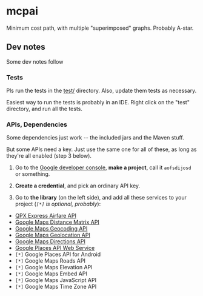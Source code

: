# mcpai

Minimum cost path, with multiple "superimposed" graphs. Probably
A-star.

## Dev notes

Some dev notes follow

### Tests

Pls run the tests in the [test/](test/) directory. Also, update them
tests as necessary.

Easiest way to run the tests is probably in an IDE. Right click on
the "test" directory, and run all the tests.

### APIs, Dependencies

Some dependencies just work -- the included jars and the Maven
stuff.

But some APIs need a key. Just use the same one for all of these, as
long as they're all enabled (step 3 below). 

1. Go to the [Google developer console], **make a project**, call it
   `aofsdijosd` or something.

2. **Create a credential**, and pick an ordinary API key.

3. Go to **the library** (on the left side), and add all these
   services to your project (_`[*]` is optional, probably_):

  + [QPX Express Airfare API](https://console.developers.google.com/apis/api/qpxexpress-json.googleapis.com/)
  + [Google Maps Distance Matrix API](https://console.developers.google.com/apis/api/distance_matrix_backend/)
  + [Google Maps Geocoding API](https://console.developers.google.com/apis/api/geocoding_backend/)
  + [Google Maps Geolocation API](https://console.developers.google.com/apis/api/geolocation/)
  + [Google Maps Directions API](https://console.developers.google.com/apis/api/directions_backend/)
  + [Google Places API Web Service](https://console.developers.google.com/apis/api/places_backend/overview?project=ogretitus)
  + `[*]` Google Places API for Android
  + `[*]` Google Maps Roads API
  + `[*]` Google Maps Elevation API
  + `[*]` Google Maps Embed API
  + `[*]` Google Maps JavaScript API
  + `[*]` Google Maps Time Zone API

[Google developer console]: https://console.developers.google.com/apis/
